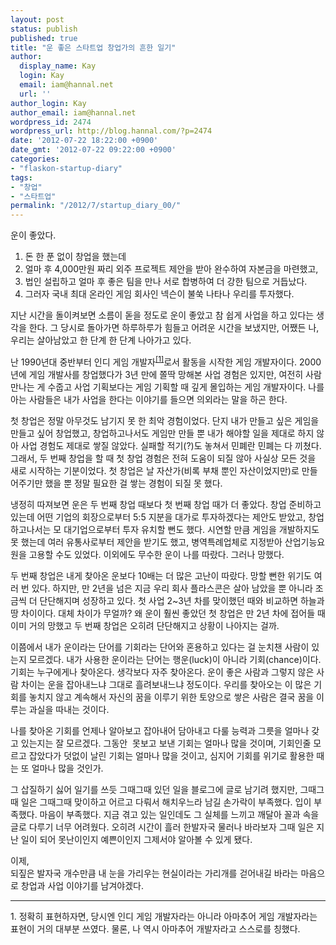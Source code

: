 ```yaml
---
layout: post
status: publish
published: true
title: "운 좋은 스타트업 창업가의 흔한 일기"
author:
  display_name: Kay
  login: Kay
  email: iam@hannal.net
  url: ''
author_login: Kay
author_email: iam@hannal.net
wordpress_id: 2474
wordpress_url: http://blog.hannal.com/?p=2474
date: '2012-07-22 18:22:00 +0900'
date_gmt: '2012-07-22 09:22:00 +0900'
categories:
- "flaskon-startup-diary"
tags:
- "창업"
- "스타트업"
permalink: "/2012/7/startup_diary_00/"
---
```

<p>운이 좋았다.</p>
<ol>
<li>돈 한 푼 없이 창업을 했는데</li>
<li>얼마 후 4,000만원 짜리 외주 프로젝트 제안을 받아 완수하여 자본금을 마련했고,</li>
<li>법인 설립하고 얼마 후 좋은 팀을 만나 서로 합병하여 더 강한 팀으로 거듭났다.</li>
<li>그러자 국내 최대 온라인 게임 회사인 넥슨이 불쑥 나타나 우리를 투자했다.</li>
</ol>
<p>지난 시간을 돌이켜보면 소름이 돋을 정도로 운이 좋았고 참 쉽게 사업을 하고 있다는 생각을 한다. 그 당시로 돌아가면 하루하루가 힘들고 어려운 시간을 보냈지만, 어쨌든 나, 우리는 살아남았고 한 단계 한 단계 나아가고 있다.</p>
<p>난 1990년대 중반부터 인디 게임 개발자<sup><a href="#fn_01">[1]</a></sup>로서 활동을 시작한 게임 개발자이다. 2000년에 게임 개발사를 창업했다가 3년 만에 쫄딱 망해본 사업 경험은 있지만, 여전히 사람 만나는 게 수줍고 사업 기획보다는 게임 기획할 때 깊게 몰입하는 게임 개발자이다. 나를 아는 사람들은 내가 사업을 한다는 이야기를 들으면 의외라는 말을 하곤 한다.</p>
<p>첫 창업은 정말 아무것도 남기지 못 한 최악 경험이었다. 단지 내가 만들고 싶은 게임을 만들고 싶어 창업했고, 창업하고나서도 게임만 만들 뿐 내가 해야할 일을 제대로 하지 않아 사업 경험도 제대로 쌓질 않았다. 실패할 적기(?)도 놓쳐서 민폐란 민폐는 다 끼쳤다. 그래서, 두 번째 창업을 할 때 첫 창업 경험은 전혀 도움이 되질 않아 사실상 모든 것을 새로 시작하는 기분이었다. 첫 창업은 날 자산가(비록 부채 뿐인 자산이었지만)로 만들어주기만 했을 뿐 정말 필요한 걸 쌓는 경험이 되질 못 했다.</p>
<p>냉정히 따져보면 운은 두 번째 창업 때보다 첫 번째 창업 때가 더 좋았다. 창업 준비하고 있는데 어떤 기업의 회장으로부터 5:5 지분을 대가로 투자하겠다는 제안도 받았고, 창업하고나서는 모 대기업으로부터 투자 유치할 뻔도 했다. 시연할 만큼 게임을 개발하지도 못 했는데 여러 유통사로부터 제안을 받기도 했고, 병역특례업체로 지정받아 산업기능요원을 고용할 수도 있었다. 이외에도 무수한 운이 나를 따랐다. 그러나 망했다.</p>
<p>두 번째 창업은 내게 찾아온 운보다 10배는 더 많은 고난이 따랐다. 망할 뻔한 위기도 여러 번 있다. 하지만, 만 2년을 넘은 지금 우리 회사 플라스콘은 살아 남았을 뿐 아니라 조금씩 더 단단해지며 성장하고 있다. 첫 사업 2~3년 차를 맞이했던 때와 비교하면 하늘과 땅 차이이다. 대체 차이가 무얼까? 왜 운이 훨씬 좋았던 첫 창업은 만 2년 차에 접어들 때 이미 거의 망했고 두 번째 창업은 오히려 단단해지고 상황이 나아지는 걸까.</p>
<p>이쯤에서 내가 운이라는 단어를 기회라는 단어와 혼용하고 있다는 걸 눈치챈 사람이 있는지 모르겠다. 내가 사용한 운이라는 단어는 행운(luck)이 아니라 기회(chance)이다. 기회는 누구에게나 찾아온다. 생각보다 자주 찾아온다. 운이 좋은 사람과 그렇지 않은 사람 차이는 운을 잡아내느냐 그대로 흘려보내느냐 정도이다. 우리를 찾아오는 이 많은 기회를 놓치지 않고 계속해서 자신의 꿈을 이루기 위한 토양으로 쌓은 사람은 결국 꿈을 이루는 과실을 따내는 것이다.</p>
<p>나를 찾아온 기회를 언제나 알아보고 잡아내어 담아내고 다룰 능력과 그릇을 얼마나 갖고 있는지는 잘 모르겠다. 그동안  못보고 보낸 기회는 얼마나 많을 것이며, 기회인줄 모르고 잡았다가 덧없이 날린 기회는 얼마나 많을 것이고, 심지어 기회를 위기로 활용한 때는 또 얼마나 많을 것인가.</p>
<p>그 삽질하기 싫어 일기를 쓰듯 그때그때 있던 일을 블로그에 글로 남기려 했지만, 그때그때 일은 그때그때 맞이하고 어르고 다뤄서 해치우느라 남길 손가락이 부족했다. 입이 부족했다. 마음이 부족했다. 지금 겪고 있는 일인데도 그 실체를 느끼고 깨달아 꼴과 속을 글로 다루기 너무 어려웠다. 오히려 시간이 흘러 한발자국 물러나 바라보자 그때 일은 지난 일이 되어 못난이인지 예쁜이인지 그제서야 알아볼 수 있게 됐다. </p>
<p>이제, <br />
되짚은 발자국 개수만큼 내 눈을 가리우는 현실이라는 가리개를 걷어내길 바라는 마음으로 창업과 사업 이야기를 남겨야겠다.</p>
<hr />
<div class="footnote_box">
<a name="fn_01">1</a>. 정확히 표현하자면, 당시엔 인디 게임 개발자라는 아니라 아마추어 게임 개발자라는 표현이 거의 대부분 쓰였다. 물론, 나 역시 아마추어 개발자라고 스스로를 칭했다.
</div>
